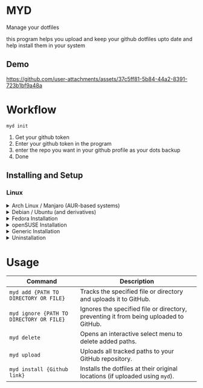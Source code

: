 # MYD
Manage your dotfiles

this program helps you upload and keep your github dotfiles upto date and help install them in your system

## Demo

https://github.com/user-attachments/assets/37c5ff81-5b84-44a2-8391-723b1bf9a48a

# Workflow
```
myd init
```
1. Get your github token
2. Enter your github token in the program
3. enter the repo you want in your github profile as your dots backup
4. Done

## Installing and Setup

### Linux
<details>
<summary>Arch Linux / Manjaro (AUR-based systems)</summary>

Using Yay

```
yay -Sy myd
```

or using Paru:

```
paru -Sy myd
```

Or, to manually clone and install:

```bash
git clone https://aur.archlinux.org/myd.git
cd myd
makepkg -si
```
</details>

<details>
<summary> Debian / Ubuntu (and derivatives) </summary>

```bash
sudo apt update
curl -Lo myd https://github.com/Wraient/myd/releases/latest/download/myd
chmod +x myd
sudo mv myd /usr/local/bin/
myd
```
</details>

<details>
<summary>Fedora Installation</summary>

```bash
sudo dnf update
curl -Lo myd https://github.com/Wraient/myd/releases/latest/download/myd
chmod +x myd
sudo mv myd /usr/local/bin/
myd
```
</details>

<details>
<summary>openSUSE Installation</summary>

```bash
sudo zypper refresh
curl -Lo myd https://github.com/Wraient/myd/releases/latest/download/myd
chmod +x myd
sudo mv myd /usr/local/bin/
myd
```
</details>

<details>
<summary>Generic Installation</summary>

```bash
curl -Lo myd https://github.com/Wraient/myd/releases/latest/download/myd
chmod +x myd
sudo mv myd /usr/local/bin/
myd
```
</details>

<details>
<summary>Uninstallation</summary>

```bash
sudo rm /usr/local/bin/myd
```

For AUR-based distributions:

```bash
yay -R myd
```
</details>

# Usage 

| Command                           | Description                                                                                               |
|-----------------------------------|-----------------------------------------------------------------------------------------------------------|
| `myd add {PATH TO DIRECTORY OR FILE}`      | Tracks the specified file or directory and uploads it to GitHub.                                         |
| `myd ignore {PATH TO DIRECTORY OR FILE}`   | Ignores the specified file or directory, preventing it from being uploaded to GitHub.                   |
| `myd delete`                      | Opens an interactive select menu to delete added paths.                                                   |
| `myd upload`                      | Uploads all tracked paths to your GitHub repository.                                                      |
| `myd install {Github link}`       | Installs the dotfiles at their original locations (if uploaded using `myd`).                              | 

